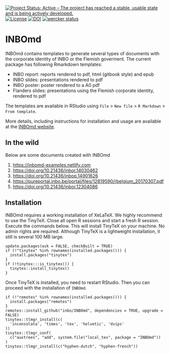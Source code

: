 [![Project Status: Active – The project has reached a stable, usable state and is being actively developed.](https://www.repostatus.org/badges/latest/active.svg)](https://www.repostatus.org/#active)
[![License](https://img.shields.io/badge/license-GPL--3-blue.svg?style=flat)](https://www.gnu.org/licenses/gpl-3.0.html)
[![DOI](https://zenodo.org/badge/66824259.svg)](https://zenodo.org/badge/latestdoi/66824259)
[![wercker status](https://app.wercker.com/status/9088599e5217a85e3ed003956a05e2ee/s/master "wercker status")](https://app.wercker.com/project/byKey/9088599e5217a85e3ed003956a05e2ee)

# INBOmd

INBOmd contains templates to generate several types of documents with the corporate identity of INBO or the Flemish goverment. The current package has following Rmarkdown templates:

- INBO report: reports rendered to pdf, html (gitbook style) and epub
- INBO slides: presentations rendered to pdf
- INBO poster: poster rendered to a A0 pdf
- Flanders slides: presentations using the Flemish corporate identity, rendered to pdf

The templates are available in RStudio using `File` > `New file` > `R Markdown` > `From template`.

More details, including instructions for installation and usage are available at the [INBOmd website](https://inbomd.netlify.com/articles/introduction.html).

## In the wild

Below are some documents created with INBOmd

1. https://inbomd-examples.netlify.com
1. https://doi.org/10.21436/inbor.14030462
1. https://doi.org/10.21436/inbop.14901626
1. https://pureportal.inbo.be/portal/files/12819590/rbelgium_20170307.pdf
1. https://doi.org/10.21436/inbor.12304086

## Installation

INBOmd requires a working installation of XeLaTeX. We highly recommend to use the TinyTeX. Close all open R sessions and start a fresh R session. Execute the commands below. This will install TinyTeX on your machine. No admin rights are required. Although TinyTeX is a lightweight installation, it still is several 100 MB large.

```{r eval = FALSE}
update.packages(ask = FALSE, checkBuilt = TRUE)
if (!"tinytex" %in% rownames(installed.packages())) {
  install.packages("tinytex")
}
if (!tinytex:::is_tinytex()) {
  tinytex::install_tinytex()
}
```

Once TinyTeX is installed, you need to restart RStudio. Then you can proceed with the installation of `INBOmd`.

```{r eval = FALSE}
if (!"remotes" %in% rownames(installed.packages())) {
  install.packages("remotes")
}
remotes::install_github("inbo/INBOmd", dependencies = TRUE, upgrade = FALSE)
tinytex::tlmgr_install(c(
  'inconsolata', 'times', 'tex', 'helvetic', 'dvips'
))
tinytex::tlmgr_conf(
  c("auxtrees", "add", system.file("local_tex", package = "INBOmd"))
)
tinytex::tlmgr_install(c("hyphen-dutch", "hyphen-french"))
```
